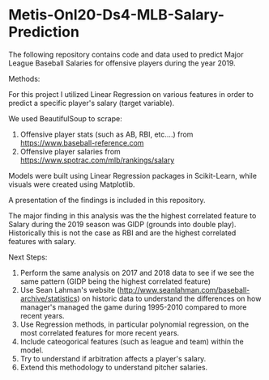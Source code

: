 # Metis-Onl20-Ds4-MLB-Salary-Prediction

The following repository contains code and data used to predict Major League Baseball Salaries for offensive players during the year 2019.

Methods:

For this project I utilized Linear Regression on various features in order to predict a specific player's salary (target variable).

We used BeautifulSoup to scrape:
1. Offensive player stats (such as AB, RBI, etc....) from https://www.baseball-reference.com
2. Offensive player salaries from https://www.spotrac.com/mlb/rankings/salary


Models were built using Linear Regression packages in Scikit-Learn, while visuals were created using Matplotlib. 

A presentation of the findings is included in this repository.

The major finding in this analysis was the the highest correlated feature to Salary during the 2019 season was GIDP (grounds into double play). Historically this is not the case as RBI and are the highest correlated features with salary.

Next Steps:
1. Perform the same analysis on 2017 and 2018 data to see if we see the same pattern (GIDP being the highest correlated feature)
2. Use Sean Lahman's website (http://www.seanlahman.com/baseball-archive/statistics) on historic data to understand the differences on how manager's managed the game during 1995-2010 compared to more recent years.
3. Use Regression methods, in particular polynomial regression, on the most correlated features for more recent years. 
4. Include cateogorical features (such as league and team) within the model.
5. Try to understand if arbitration affects a player's salary.
6. Extend this methodology to understand pitcher salaries.

